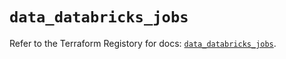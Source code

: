 # `data_databricks_jobs`

Refer to the Terraform Registory for docs: [`data_databricks_jobs`](https://registry.terraform.io/providers/databricks/databricks/1.32.0/docs/data-sources/jobs).
